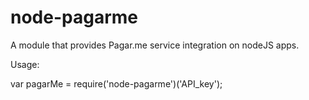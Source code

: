 # node-pagarme

A module that provides Pagar.me service integration on nodeJS apps. 

Usage: 

var pagarMe = require('node-pagarme')('API_key');
